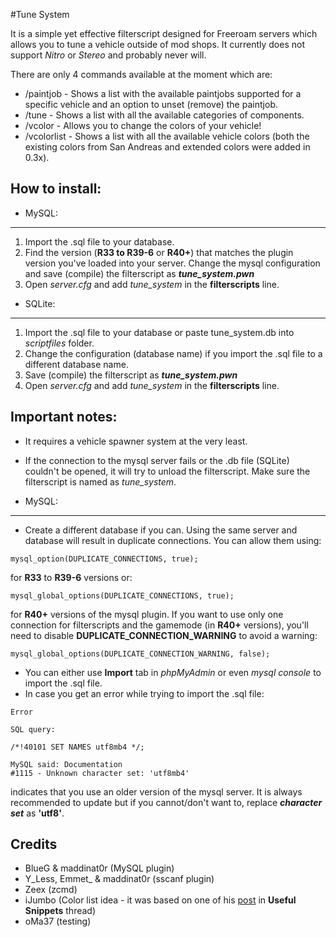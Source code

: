 #Tune System



It is a simple yet effective filterscript designed for Freeroam servers which allows you to tune a vehicle outside of mod shops. It currently does not support _Nitro_ or _Stereo_ and probably never will.

There are only 4 commands available at the moment which are:
- /paintjob - Shows a list with the available paintjobs supported for a specific vehicle and an option to unset (remove) the paintjob.
- /tune - Shows a list with all the available categories of components.
- /vcolor - Allows you to change the colors of your vehicle!
- /vcolorlist - Shows a list with all the available vehicle colors (both the existing colors from San Andreas and extended colors were added in 0.3x).



How to install:
---------------
- MySQL:
--------
1. Import the .sql file to your database.
2. Find the version (__R33 to R39-6__ or __R40+__) that matches the plugin version you've loaded into your server. Change the mysql configuration and save (compile) the filterscript as ___tune_system.pwn___
3. Open _server.cfg_ and add _tune_system_ in the __filterscripts__ line.

- SQLite:
---------
1. Import the .sql file to your database or paste tune_system.db into _scriptfiles_ folder.
2. Change the configuration (database name) if you import the .sql file to a different database name.
3. Save (compile) the filterscript as ___tune_system.pwn___
4. Open _server.cfg_ and add _tune_system_ in the __filterscripts__ line.



Important notes:
----------------
- It requires a vehicle spawner system at the very least.
- If the connection to the mysql server fails or the .db file (SQLite) couldn't be opened, it will try to unload the filterscript. Make sure the filterscript is named as _tune_system_.

- MySQL:
--------
  - Create a different database if you can. Using the same server and database will result in duplicate connections. You can allow them using:
```
mysql_option(DUPLICATE_CONNECTIONS, true);
```
for __R33__ to __R39-6__ versions or:
```
mysql_global_options(DUPLICATE_CONNECTIONS, true);
```
for __R40+__ versions of the mysql plugin. If you want to use only one connection for filterscripts and the gamemode (in __R40+__ versions), you'll need to disable __DUPLICATE_CONNECTION_WARNING__ to avoid a warning:
```
mysql_global_options(DUPLICATE_CONNECTION_WARNING, false);
```

- You can either use __Import__ tab in _phpMyAdmin_ or even _mysql console_ to import the .sql file.
- In case you get an error while trying to import the .sql file:
```mysql
Error

SQL query:

/*!40101 SET NAMES utf8mb4 */;

MySQL said: Documentation
#1115 - Unknown character set: 'utf8mb4'
```
indicates that you use an older version of the mysql server. It is always recommended to update but if you cannot/don't want to, replace ___character set___ as __'utf8'__.



Credits
-------
- BlueG & maddinat0r (MySQL plugin)
- Y_Less, Emmet_ & maddinat0r (sscanf plugin)
- Zeex (zcmd)
- iJumbo (Color list idea - it was based on one of his [post](http://forum.sa-mp.com/showpost.php?p=2579670&postcount=1011) in __Useful Snippets__ thread)
- oMa37 (testing)
